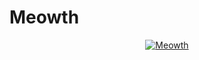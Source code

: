 # Meowth
<p align="center">
  <a href="https://blog.unal.pw" target="_blank">
    <img src="https://raw.githubusercontent.com/weeq/meowth/master/meowth.png" alt="Meowth">
  </a>
</p>
